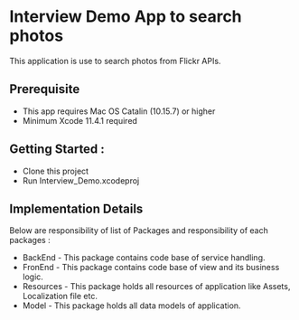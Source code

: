 # Interview Demo App to search photos

This application is use to search photos from Flickr APIs.

## Prerequisite

- This app requires Mac OS Catalin (10.15.7) or higher
- Minimum Xcode 11.4.1 required

## Getting Started :

- Clone this project
- Run Interview_Demo.xcodeproj

## Implementation Details

Below are responsibility of list of Packages and responsibility of each packages :

- BackEnd - This package contains code base of service handling.
- FronEnd - This package contains code base of view and its business logic.
- Resources - This package holds all resources of application like Assets, Localization file etc.
- Model - This package holds all data models of application.

